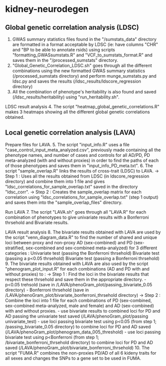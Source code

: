 # kidney-neurodegen

## Global genetic correlation analysis (LDSC)

1. GWAS summary statistics files found in the "/sumstats_data" directory are formatted in a format acceptable by LDSC (ie: have columns "CHR" and "BP to be able to annotate rsids) using scripts "formatting_GWASsumstats.R" and "VCF_to_sumstats_format.R" and saves them in the "/processed_sumstats" directory.  
2. "Global_Genetic_Correlation_LDSC.sh" goes through all the different combinations using the new formatted GWAS summary statistics (/processed_sumstats directory) and perform munge_sumstats.py and ldsc.py and saves the results (/ldsc_results/ldscore_regression directory)
3. All the combination of phenotype's heritability is also found and saved (/ldsc_results/heritability) using "run_heritability.sh".

LDSC result analysis
4. The script "heatmap_global_genetic_correlations.R" makes 3 heatmaps showing all the different global genetic correlations obtained. 

## Local genetic correlation analysis (LAVA)
Prepare files for LAVA.
5. The script "input_info.R" uses a file "case_control_input_meta_analyzed.csv", previously made containing all the phenotype names, and number of cases and controls for all AD/PD, PD meta-analyzed (with and without proxies) in order to find the paths of each of those phenotypes and saves them in "input_info_PD_meta.txt".
6. The script "sample_overlap.R" links the results of cross-trait (LDSC) to LAVA.
   -> Step 1 : Uses all the results obtained from LDSC (in ldscore_regression directory) and combine them into 1 file and gives "ldsc_correlations_for_sample_overlap.txt" saved in       the directory "ldsc_corr".
   -> Step 2  : Creates the sample_overlap matrix for each correlation using "ldsc_correlations_for_sample_overlap.txt" (step 1 output) and saves them into the 
      "sample_overlap_files" directory.

Run LAVA 
7. The script "LAVA.sh" goes through all "LAVA.R" for each combination of phenotypes to give univariate results with a Bonferroni thrsehold and Bivariate results.

LAVA result analysis
8. The bivariate results obtained with LAVA are used by the script "venn_diagram_data.R" to find the number of shared and unique loci between proxy and non-proxy AD (sex-combined) and PD (sex-stratified, sex-combined and sex-combined meta-analyzed) for 3 different categories :
      Univariate test (passing the Bonferroni thrsehold)
      Bivariate test (passing a p<0.05 thrsehold)
      Bivariate test (passing a Bonferroni thrsehold)
9. The bivariate results obtained with LAVA are also used by the script "phenogram_plot_input.R" for each combinations (AD and PD with and without proxies) to : 
   -> Step 1 : Find the loci in the bivariate results that respect these thrsehold and save them in the appropriate directory. 
      - p<0.05 trehsold (save in /LAVA/phenoGram_plot/passing_bivariate_0.05 directory) 
      - Bonferroni thrsehold (save in /LAVA/phenoGram_plot/bivariate_bonferroni_thrsehold directory) 
   -> Step 2 : Combine the loci into 1 file for each combinations of PD (sex-combined, sex-combined meta-analyzed, male and female) and AD (sex-combined) with and without proxies. 
      - use bivariate results to combined loci for PD and AD passing the univariate test saved (/LAVA/phenoGram_plot/passing univariate_test)
      - use loci passing bivariate test using p<0.05 (from step 1; /passing_bivariate_0.05 directory) to combine loci for PD and AD saved (/LAVA/phenoGram_plot/phenogram_data_005_threshold) 
      - use loci passing bivariate test using p<Bonferroni (from step 1; /bivariate_bonferroni_thrsehold directory) to combine loci for PD and AD saved (/LAVA/phenoGram_plot/bivariate_bonferroni_thrsehold) 
10. The script "FUMA.R" combines the non-proxies PD/AD of all 6 kideny traits for all sexes and changes the SNPs to a gene set to be used in FUMA.
